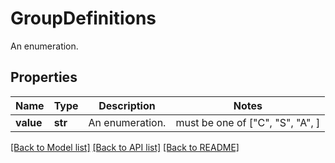# GroupDefinitions

An enumeration.

## Properties
Name | Type | Description | Notes
------------ | ------------- | ------------- | -------------
**value** | **str** | An enumeration. |  must be one of ["C", "S", "A", ]

[[Back to Model list]](../README.md#documentation-for-models) [[Back to API list]](../README.md#documentation-for-api-endpoints) [[Back to README]](../README.md)


